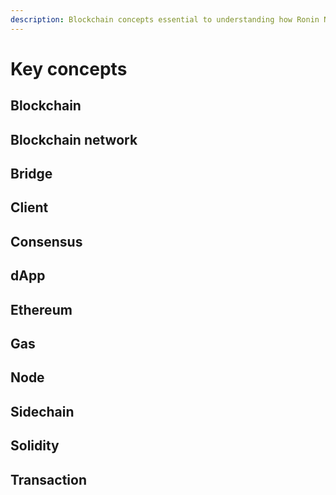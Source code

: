 ```yaml
---
description: Blockchain concepts essential to understanding how Ronin Network functions 
---
```


# Key concepts

## Blockchain

## Blockchain network

## Bridge

## Client

## Consensus

## dApp

## Ethereum

## Gas

## Node

## Sidechain

## Solidity

## Transaction